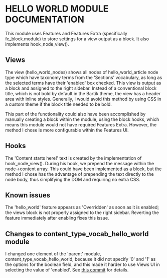 # HELLO WORLD MODULE DOCUMENTATION

This module uses Features and Features Extra (specifically fe_block.module)
to store settings for a view output as a block. It also implements hook_node_view().

## Views

The view (hello_world_nodes) shows all nodes of hello_world_article node type
which have taxonomy terms from the 'Sections' vocabulary, as long as the selected
terms have their 'enabled' box checked. This view is output as a block and
assigned to the right sidebar. Instead of a conventional block title, which is
not bold by default in the Bartik theme, the view has a header area with inline
styles. Generally, I would avoid this method by using CSS in a custom theme if
the block title needed to be bold. 

This part of the functionality could also have been accomplished by manually
creating a block within the module, using the block hooks, which means this module
would not have required Features Extra. However, the method I chose is more
configurable within the Features UI.

## Hooks

The 'Content starts here!' text is created by the implementation of
hook_node_view(). During his hook, we prepend the message within the node->content
array. This could have been implemented as a block, but the method I chose has the
advantage of prepending the text directly to the node body, thus simplifying the
DOM and requiring no extra CSS.

## Known issues

The 'hello_world' feature appears as 'Overridden' as soon as it is enabled; the
views block is not properly assigned to the right sidebar. Reverting the feature
immediately after enabling fixes this issue.

## Changes to content_type_vocab_hello_world module

I changed one element of the 'parent' module, content_type_vocab_hello_world,
because it did not specify '0' and '1' as the options for the boolean field,
and this made it harder to use Views UI in selecting the value of 'enabled'.
See [this commit](https://github.com/nathaneanes/hello-world/commit/242b35cf99ba7f8e9d24d356cacb4cbedfc3d699) for details.